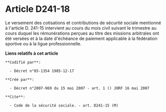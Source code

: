 # Article D241-18

Le versement des cotisations et contributions de sécurité sociale mentionné à l'article D. 241-15 intervient au cours du mois
civil suivant le trimestre au cours duquel les rémunérations perçues au titre des missions arbitrales ont été versées et à la
date d'échéance de paiement applicable à la fédération sportive ou à la ligue professionnelle.

**Liens relatifs à cet article**

	**Codifié par**:

	  - Décret n°85-1354 1985-12-17

	**Créé par**:

	  - Décret n°2007-969 du 15 mai 2007 - art. 1 () JORF 16 mai 2007

	**Cite**:

	  - Code de la sécurité sociale. - art. D241-15 (M)
